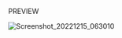 PREVIEW

![Screenshot_20221215_063010](https://user-images.githubusercontent.com/119123412/207929153-94a9c2d0-4593-4114-bfe6-978909f67b04.png)
